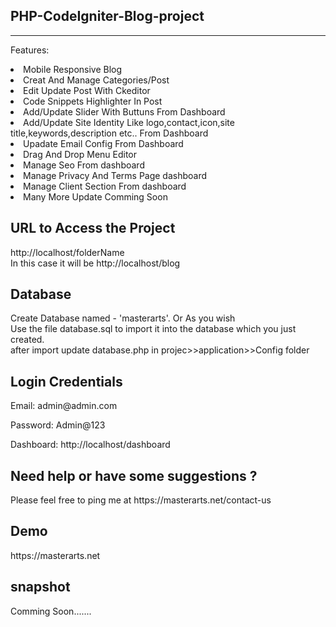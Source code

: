 <h2>PHP-CodeIgniter-Blog-project</h2><hr>
<p>Features:</p>
<li>Mobile Responsive Blog</li>
<li>Creat And Manage Categories/Post</li>
<li>Edit Update Post With Ckeditor</li>
<li>Code Snippets Highlighter In Post</li>
<li>Add/Update Slider With Buttuns From Dashboard</li>
<li>Add/Update Site Identity Like logo,contact,icon,site title,keywords,description etc.. From Dashboard</li>
<li>Upadate Email Config From Dashboard</li>
<li>Drag And Drop Menu Editor</li>
<li>Manage Seo From dashboard</li>
<li>Manage Privacy And Terms Page dashboard</li>
<li>Manage Client Section From dashboard</li>
<li>Many More Update Comming Soon</li>
<h2>URL to Access the Project</h2>
<p>http://localhost/folderName <br>
In this case it will be http://localhost/blog</p>
<h2>Database</h2>
<p>Create Database named - 'masterarts'. Or As you wish <br>
    Use the file database.sql to import it into the database which you just created. <br>
    after import update database.php in projec>>application>>Config folder
</p>
<h2>Login Credentials</h2>
<p> Email: admin@admin.com</p>
<p> Password: Admin@123</p>
<p> Dashboard: http://localhost/dashboard</p>
<h2>Need help or have some suggestions ?</h2>
<p>Please feel free to ping me at https://masterarts.net/contact-us</p>
<h2>Demo</h2>
<p>https://masterarts.net</p>
<h2>snapshot</h2>
<p>Comming Soon.......</p>